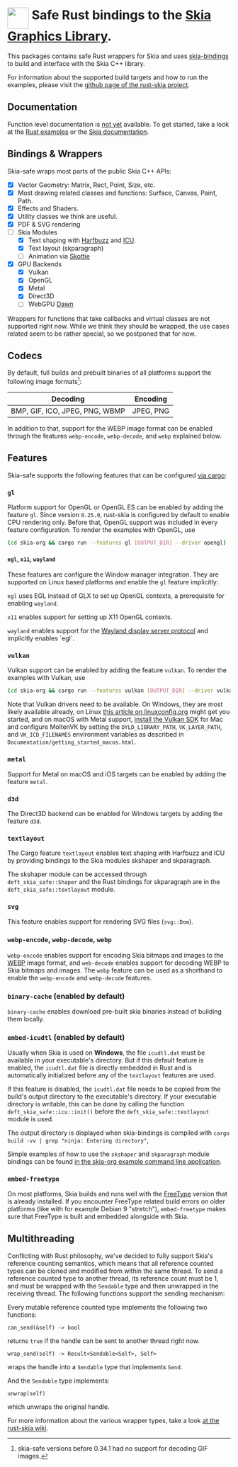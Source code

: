 # <img alt="" width="48" align="top"  src="https://raw.githubusercontent.com/rust-skia/rust-skia/master/artwork/rust-skia-icon_512x512.png"/> Safe Rust bindings to the [Skia Graphics Library](https://skia.org/).

This packages contains safe Rust wrappers for Skia and uses [skia-bindings](https://crates.io/crates/skia-bindings) to build and interface with the Skia C++ library.

For information about the supported build targets and how to run the examples, please visit the [github page of the rust-skia project](https://github.com/rust-skia/rust-skia).

## Documentation

Function level documentation is [not yet](https://github.com/rust-skia/rust-skia/issues/23) available. To get started, take a look at the [Rust examples](https://github.com/rust-skia/rust-skia/tree/master/skia-org/src/) or the [Skia documentation](https://skia.org). 

## Bindings & Wrappers

Skia-safe wraps most parts of the public Skia C++ APIs:

- [x] Vector Geometry: Matrix, Rect, Point, Size, etc.
- [x] Most drawing related classes and functions: Surface, Canvas, Paint, Path.
- [x] Effects and Shaders.
- [x] Utility classes we think are useful.
- [x] PDF & SVG rendering
- [ ] Skia Modules
  - [x] Text shaping with [Harfbuzz](https://www.freedesktop.org/wiki/Software/HarfBuzz/) and [ICU](http://site.icu-project.org/home).
  - [x] Text layout (skparagraph)
  - [ ] Animation via [Skottie](https://skia.org/user/modules/skottie)
- [x] GPU Backends
  - [x] Vulkan
  - [x] OpenGL
  - [x] Metal
  - [x] Direct3D
  - [ ] WebGPU [Dawn](https://dawn.googlesource.com/dawn/)

Wrappers for functions that take callbacks and virtual classes are not supported right now. While we think they should be wrapped, the use cases related seem to be rather special, so we postponed that for now.

## Codecs

By default, full builds and prebuilt binaries of all platforms support the following image formats[^1]:

| Decoding                       | Encoding  |
| ------------------------------ | --------- |
| BMP, GIF, ICO, JPEG, PNG, WBMP | JPEG, PNG |

[^1]: skia-safe versions before 0.34.1 had no support for decoding GIF images.

In addition to that, support for the WEBP image format can be enabled through the features `webp-encode`, `webp-decode`, and `webp` explained below.

## Features

Skia-safe supports the following features that can be configured [via cargo](https://doc.rust-lang.org/cargo/reference/manifest.html#the-features-section):

### `gl`

Platform support for OpenGL or OpenGL ES can be enabled by adding the feature `gl`. Since version `0.25.0`, rust-skia is configured by default to enable CPU rendering only. Before that, OpenGL support was included in every feature configuration. To render the examples with OpenGL, use

```bash
(cd skia-org && cargo run --features gl [OUTPUT_DIR] --driver opengl)
```

#### `egl`, `x11`, `wayland`

These features are configure the Window manager integration. They are supported on Linux based platforms and enable the `gl` feature implicitly:

`egl` uses EGL instead of GLX to set up OpenGL contexts, a prerequisite for enabling `wayland`.

`x11` enables support for setting up X11 OpenGL contexts.

`wayland` enables support for the [Wayland display server protocol](https://en.wikipedia.org/wiki/Wayland_(display_server_protocol)) and implicitly enables `egl`.

### `vulkan`

Vulkan support can be enabled by adding the feature `vulkan`. To render the examples with Vulkan, use

```bash
(cd skia-org && cargo run --features vulkan [OUTPUT_DIR] --driver vulkan)
```

Note that Vulkan drivers need to be available. On Windows, they are most likely available already, on Linux [this article on linuxconfig.org](<https://linuxconfig.org/install-and-test-vulkan-on-linux>) might get you started, and on macOS with Metal support, [install the Vulkan SDK](<https://vulkan.lunarg.com/sdk/home>) for Mac and configure MoltenVK by setting the `DYLD_LIBRARY_PATH`, `VK_LAYER_PATH`, and `VK_ICD_FILENAMES` environment variables as described in `Documentation/getting_started_macos.html`.

### `metal`

Support for Metal on macOS and iOS targets can be enabled by adding the feature `metal`.

### `d3d`

The Direct3D backend can be enabled for Windows targets by adding the feature `d3d`.

### `textlayout`

The Cargo feature `textlayout` enables text shaping with Harfbuzz and ICU by providing bindings to the Skia modules skshaper and skparagraph. 

The skshaper module can be accessed through `deft_skia_safe::Shaper` and the Rust bindings for skparagraph are in the `deft_skia_safe::textlayout` module. 

### `svg`

This feature enables support for rendering SVG files (`svg::Dom`).

### `webp-encode`, `webp-decode`, `webp`

`webp-encode` enables support for encoding Skia bitmaps and images to the [WEBP](https://en.wikipedia.org/wiki/WebP) image format, and `web-decode` enables support for decoding WEBP to Skia bitmaps and images. The `webp` feature can be used as a shorthand to enable the `webp-encode` and `webp-decode` features.

### `binary-cache` (enabled by default)

`binary-cache` enables download pre-built skia binaries instead of building them locally.

### `embed-icudtl` (enabled by default)

Usually when Skia is used on **Windows**, the file `icudtl.dat` must be available in your executable's directory. But if this default feature is enabled, the `icudtl.dat` file is directly embedded in Rust and is automatically initialized before any of the `textlayout` features are used.

If this feature is disabled, the `icudtl.dat` file needs to be copied from the build's output directory to the executable's directory. If your executable directory is writable, this can be done by calling the function `deft_skia_safe::icu::init()` before the `deft_skia_safe::textlayout` module is used.

The output directory is displayed when skia-bindings is compiled with `cargo build -vv | grep "ninja: Entering directory"`, 

Simple examples of how to use the `skshaper` and `skparagraph` module bindings can be found [in the skia-org example command line application](https://github.com/rust-skia/rust-skia/blob/master/skia-org/src/).

### `embed-freetype`

On most platforms, Skia builds and runs well with the [FreeType](https://freetype.org/) version that is already installed. If you encounter FreeType related build errors on older platforms (like with for example Debian 9 "stretch"), `embed-freetype` makes sure that FreeType is built and embedded alongside with Skia.

## Multithreading

Conflicting with Rust philosophy, we've decided to fully support Skia's reference counting semantics, which means that all reference counted types can be cloned and modified from within the same thread. To send a reference counted type to another thread, its reference count must be 1, and must be wrapped with the `Sendable` type and then unwrapped in the receiving thread. The following functions support the sending mechanism:

Every mutable reference counted type implements the following two functions:

`can_send(&self) -> bool` 

returns `true` if the handle can be sent to another thread right now.

`wrap_send(self) -> Result<Sendable<Self>, Self>` 

wraps the handle into a `Sendable` type that implements `Send`.

And the `Sendable` type implements:

`unwrap(self)`

which unwraps the original handle.

For more information about the various wrapper types, take a look [at the rust-skia wiki](https://github.com/rust-skia/rust-skia/wiki/Wrapper-Types).

